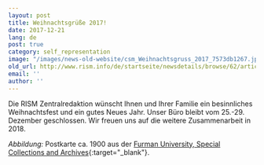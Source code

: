 ```yaml
---
layout: post
title: Weihnachtsgrüße 2017!
date: 2017-12-21
lang: de
post: true
category: self_representation
image: "/images/news-old-website/csm_Weihnachtsgruss_2017_7573db1267.jpg"
old_url: http://www.rism.info/de/startseite/newsdetails/browse/62/article/64/happy-holidays-2017.html
email: ''
author: ''
---
```

Die RISM Zentralredaktion wünscht Ihnen und Ihrer Familie ein besinnliches Weihnachtsfest und ein gutes Neues Jahr. Unser Büro bleibt vom 25.-29. Dezember geschlossen. Wir freuen uns auf die weitere Zusammenarbeit in 2018.

_Abbildung:_ Postkarte ca. 1900 aus der [Furman University, Special Collections and Archives](http://cdm16821.contentdm.oclc.org/cdm/ref/collection/p16821coll9/id/767){:target="_blank"}.


